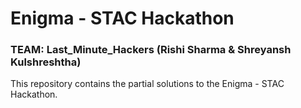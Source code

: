 # Enigma - STAC Hackathon
### TEAM: Last_Minute_Hackers (Rishi Sharma & Shreyansh Kulshreshtha)


This repository contains the partial solutions to the Enigma - STAC Hackathon. 
